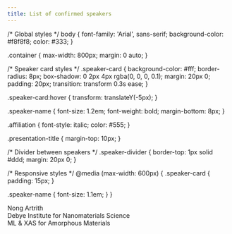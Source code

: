 ```yaml
---
title: List of confirmed speakers
---
```


/* Global styles */
body {
  font-family: 'Arial', sans-serif;
  background-color: #f8f8f8;
  color: #333;
}

.container {
  max-width: 800px;
  margin: 0 auto;
}

/* Speaker card styles */
.speaker-card {
  background-color: #fff;
  border-radius: 8px;
  box-shadow: 0 2px 4px rgba(0, 0, 0, 0.1);
  margin: 20px 0;
  padding: 20px;
  transition: transform 0.3s ease;
}

.speaker-card:hover {
  transform: translateY(-5px);
}

.speaker-name {
  font-size: 1.2em;
  font-weight: bold;
  margin-bottom: 8px;
}

.affiliation {
  font-style: italic;
  color: #555;
}

.presentation-title {
  margin-top: 10px;
}

/* Divider between speakers */
.speaker-divider {
  border-top: 1px solid #ddd;
  margin: 20px 0;
}

/* Responsive styles */
@media (max-width: 600px) {
  .speaker-card {
    padding: 15px;
  }

  .speaker-name {
    font-size: 1.1em;
  }
}
<div class="container">
  <div class="speaker-card">
    <div class="speaker-name">Nong Artrith</div>
    <div class="affiliation">Debye Institute for Nanomaterials Science</div>
    <div class="presentation-title">ML & XAS for Amorphous Materials</div>
  </div>

  <div class="speaker-divider"></div>

  <div class="speaker-card">
    <!-- Repeat the structure for other speakers -->
  </div>
</div>
